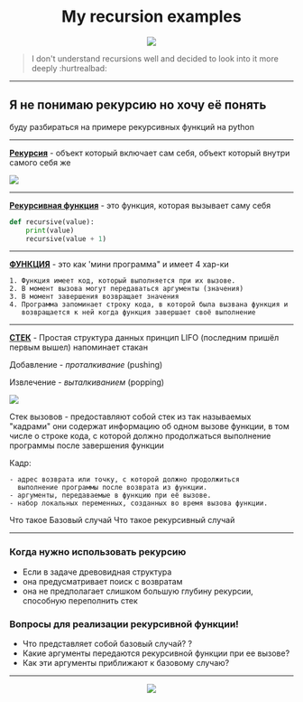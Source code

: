 <h1 align="center">My recursion examples</h1> 
<p align="center">

<img src="https://badges.frapsoft.com/os/v1/open-source.svg?v=103" >
<br>

> I don't understand recursions well and decided to look into it more deeply :hurtrealbad:
---
</p>

## Я не понимаю рекурсию но хочу её понять
буду разбираться на примере рекурсивных функций на python

---

[**Рекурсия**](https://en.wikipedia.org/wiki/Recursion) - объект который включает сам себя, объект который внутри самого себя же 

<img src="http://pydev.ru/wp-content/uploads/2017/04/rekursiya.jpg">

---

[**Рекурсивная функция**](#я-не-понимаю-рекурсию-но-хочу-её-понять) - это функция, которая вызывает саму себя

```python
def recursive(value):
    print(value)
    recursive(value + 1)
 ```

---

[**ФУНКЦИЯ**](#) - это как 'мини программа" и имеет 4 хар-ки
    
    1. Функция имеет код, который выполняется при их вызове.
    2. В момент вызова могут передаваться аргументы (значения)
    3. В момент завершения возвращает значения 
    4. Программа запоминает строку кода, в которой была вызвана функция и
       возвращается к ней когда функция завершает своё выполнение

---

[**СТЕК**](#) - Простая структура данных принцип LIFO (последним пришёл первым вышел) напоминает стакан

Добавление - *проталкивание*  (pushing)

Извлечение - *выталкиванием*  (popping)

<img src='https://cdn.otus.ru/media/public/ef/97/1stack-20219-ef97b7.jpg'>

Стек вызовов - предоставляют собой стек из так называемых "кадрами" они содержат информацию об одном вызове функции, в том числе о строке кода, с которой должно продолжаться выполнение программы после завершения функции

Кадр:

    - адрес возврата или точку, с которой должно продолжиться 
      выполнение программы после возврата из функции.
    - аргументы, передаваемые в функцию при её вызове.
    - набор локальных переменных, созданных во время вызова функции.

Что такое Базовый случай
Что такое рекурсивный случай



---
### Когда нужно использовать рекурсию
- Если в задаче древовидная структура
- она предусматривает поиск с возвратам
- она не предполагает слишком большую глубину рекурсии, способную переполнить стек

### Вопросы для реализации рекурсивной функции! 
- Что представляет собой базовый случай? ?
- Какие аргументы передаются рекурсивной функции при ее вызове?
- Как эти аргументы приближают к базовому случаю? 

 
---
<p align="center">
<img src="https://img.shields.io/badge/made%20by-naivrick-blue?logo=googlecardboard&logoColor=f5f5f5">  
</p>
